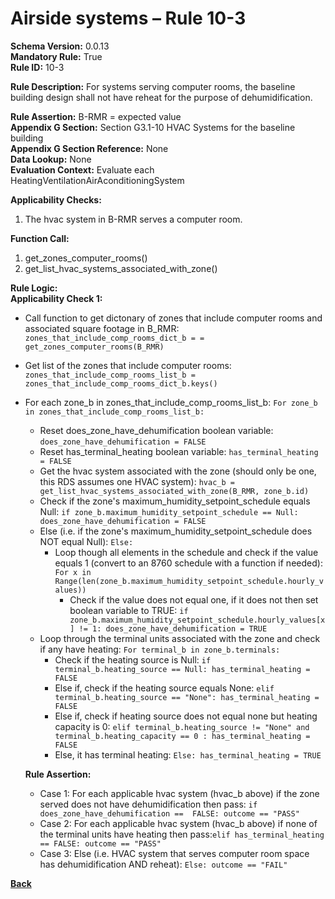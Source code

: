 # Airside systems – Rule 10-3  
**Schema Version:** 0.0.13    
**Mandatory Rule:** True     
**Rule ID:** 10-3  
 
**Rule Description:** For systems serving computer rooms, the baseline building design shall not have reheat for the purpose of dehumidification.  

**Rule Assertion:** B-RMR = expected value                                            
**Appendix G Section:** Section G3.1-10 HVAC Systems for the baseline building   
**Appendix G Section Reference:** None  
**Data Lookup:** None   
**Evaluation Context:** Evaluate each HeatingVentilationAirAconditioningSystem   

**Applicability Checks:**  

1. The hvac system in B-RMR serves a computer room.  

**Function Call:**  

1. get_zones_computer_rooms()  
2. get_list_hvac_systems_associated_with_zone()  

**Rule Logic:**  
**Applicability Check 1:**  
- Call function to get dictonary of zones that include computer rooms and associated square footage in B_RMR: `zones_that_include_comp_rooms_dict_b = = get_zones_computer_rooms(B_RMR)`
- Get list of the zones that include computer rooms: `zones_that_include_comp_rooms_list_b = zones_that_include_comp_rooms_dict_b.keys()`
- For each zone_b in zones_that_include_comp_rooms_list_b: `For zone_b in zones_that_include_comp_rooms_list_b:`
    - Reset does_zone_have_dehumification boolean variable: `does_zone_have_dehumification = FALSE`
    - Reset has_terminal_heating boolean variable: `has_terminal_heating = FALSE`
    - Get the hvac system associated with the zone (should only be one, this RDS assumes one HVAC system): `hvac_b = get_list_hvac_systems_associated_with_zone(B_RMR, zone_b.id)`
    - Check if the zone's maximum_humidity_setpoint_schedule equals Null: `if zone_b.maximum_humidity_setpoint_schedule == Null: does_zone_have_dehumification = FALSE`
    - Else (i.e. if the zone's maximum_humidity_setpoint_schedule does NOT equal Null): `Else:`
        - Loop though all elements in the schedule and check if the value equals 1 (convert to an 8760 schedule with a function if needed): `For x in Range(len(zone_b.maximum_humidity_setpoint_schedule.hourly_values))`
            - Check if the value does not equal one, if it does not then set boolean variable to TRUE: `if zone_b.maximum_humidity_setpoint_schedule.hourly_values[x] != 1: does_zone_have_dehumification = TRUE`
    - Loop through the terminal units associated with the zone and check if any have heating: `For terminal_b in zone_b.terminals:`
        - Check if the heating source is Null: `if terminal_b.heating_source == Null: has_terminal_heating = FALSE`
        - Else if, check if the heating source equals None: `elif terminal_b.heating_source == "None": has_terminal_heating = FALSE`
        - Else if, check if heating source does not equal none but heating capacity is 0: `elif terminal_b.heating_source != "None" and terminal_b.heating_capacity == 0 : has_terminal_heating = FALSE`
        - Else, it has terminal heating: `Else: has_terminal_heating = TRUE`

    **Rule Assertion:**
    - Case 1: For each applicable hvac system (hvac_b above) if the zone served does not have dehumidification then pass: `if does_zone_have_dehumification ==  FALSE: outcome == "PASS"`
    - Case 2: For each applicable hvac system (hvac_b above) if none of the terminal units have heating then pass:`elif has_terminal_heating == FALSE: outcome == "PASS"`  
    - Case 3: Else (i.e. HVAC system that serves computer room space has dehumidification AND reheat): `Else: outcome == "FAIL"`


 **[Back](../_toc.md)**
